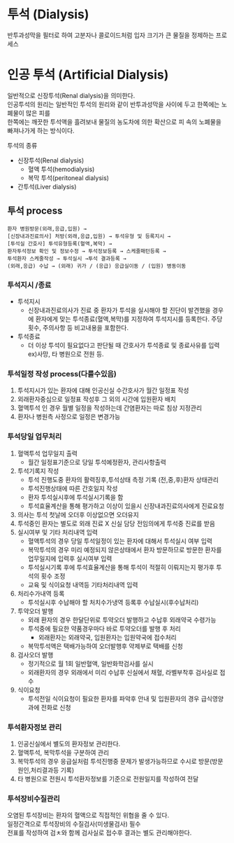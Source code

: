 # 투석 (Dialysis)
반투과성막을 필터로 하여 고분자나 콜로이드처럼 입자 크기가 큰 물질을 정제하는 프로세스
# 인공 투석 (Artificial Dialysis)
일반적으로 신장투석(Renal dialysis)을 의미한다.<br>
인공투석의 원리는 일반적인 투석의 원리와 같이 반투과성막을 사이에 두고 한쪽에는 노폐물이 많은 피를 <br>
한쪽에는 깨끗한 투석액을 흘려보내 물질의 농도차에 의한 확산으로 피 속의 노폐물을 빠져나가게 하는 방식이다.<br>

투석의 종류
- 신장투석(Renal dialysis)
    - 혈액 투석(hemodialysis)
    - 복막 투석(peritoneal dialysis)
- 간투석(Liver dialysis)

## 투석 process
```
환자 병원방문(외래,응급,입원) → 
[신장내과진료의사] 처방(외래,응급,입원) → 투석유형 및 등록지시 →
[투석실 간호사] 투석유형등록(혈액,복막) → 
환자투석정보 확인 및 정보수정 → 투석정보등록 → 스케줄패턴등록 →
투석환자 스케줄작성 → 투석실시 →투석 결과등록 →
(외래,응급) 수납 → (외래) 귀가 / (응급) 응급실이동 / (입원) 병동이동 
```

### 투석지시 /종료
- 투석지시
   - 신장내과진료의사가 진료 중 환자가 투석을 실시해야 할 진단이 발견했을 경우에 환자에게 맞는 투석종료(혈액,복막)를 지정하여 투석지시를 등록한다. 주당 횟수, 주의사항 등 비고내용을 포함한다.
- 투석종료
   - 더 이상 투석이 필요없다고 판단될 때 간호사가 투석종료 및 종료사유를 입력<br>ex)사망, 타 병원으로 전원 등.

### 투석일정 작성 process(다를수있음)
1. 투석지시가 있는 환자에 대해 인공신실 수간호사가 월간 일정표 작성
2. 외래환자중심으로 일정표 작성후 그 외의 시간에 입원환자 배치
3. 혈액투석 인 경우 월별 일정을 작성하는데 간염환자는 따로 침상 지정관리
4. 환자나 병원측 사정으로 일정은 변경가능

### 투석당일 업무처리
1. 혈액투석 업무일지 출력
   - 월간 일정표기준으로 당일 투석예정환자, 관리사항출력
2. 투석기록지 작성
   - 투석 진행도중 환자의 활력징후,투석상태 측정 기록 (전,중,후)환자 상태관리
   - 투석진행상태에 따른 간호일지 작성
   - 환자 투석실시후에 투석실시기록을 함
   - 투석효율계산을 통해 평가하고 이상이 있을시 신장내과진료의사에게 진료요청
3. 의사는 투석 첫날에 오더후 이상없으면 오더유지
4. 투석중인 환자는 별도로 외래 진료 X 신실 담당 전임의에게 투석중 진료를 받음
5. 실시여부 및 기타 처리내역 입력
   - 혈액투석의 경우 당일 투석일정이 있는 환자에 대해서 투석실시 여부 입력
   - 복막투석의 경우 미리 예정되지 않은상태에서 환자 방문하므로 방문한 환자를 업무일지에 입력후 실시여부 입력
   - 투석실시기록 후에 투석효율계산을 통해 투석이 적절히 이뤄지는지 평가후 투석의 횟수 조정
   - 교육 및 식이요청 내역등 기타처리내역 입력
6. 처리수가내역 등록
   - 투석실시후 수납해야 할 처치수가냉역 등록후 수납실시(후수납처리)
7. 투약오더 발행
   - 외래 환자의 경우 한달단위로 투약오더 발행하고 수납후 외래약국 수령가능
   - 투석중에 필요한 약품경우마다 바로 투약오더를 발행 후 처리
       - 외래환자는 외래약국, 입원환자는 입원약국에 접수처리
   - 복막투석액은 택배가능하여 오더발행후 약제부로 택배를 신청
8. 검사오더 발행
   - 정기적으로 월 1회 일반혈액, 일반화학검사를 실시
   - 외래환자의 경우 외래에서 미리 수납후 신실에서 채혈, 라벨부착후 검사실로 접수
9. 식이요청
   - 투석전일 식이요청이 필요한 환자를 파악후 안내 및 입원환자의 경우 급식영양과에 전화로 신청

### 투석환자정보 관리
1. 인공신실에서 별도의 환자정보 관리한다.
2. 혈액투석, 복막투석을 구분하여 관리
3. 복막투석의 경우 응급실처럼 투석진행중 문제가 발생가능하므로 수시로 방문(방문원인,처리결과등 기록)
4. 타 병원으로 전원시 투석환자정보를 기준으로 전원일지를 작성하여 전달

### 투석장비수질관리
오염된 투석장비는 환자의 혈액으로 직접적인 위협을 줄 수 있다.<br>
일정간격으로 투석장비의 수질검사(미생물검사) 필수<br>
전표를 작성하여 검ㅊ와 함께 검사실로 접수후 결과는 별도 관리해야한다.

